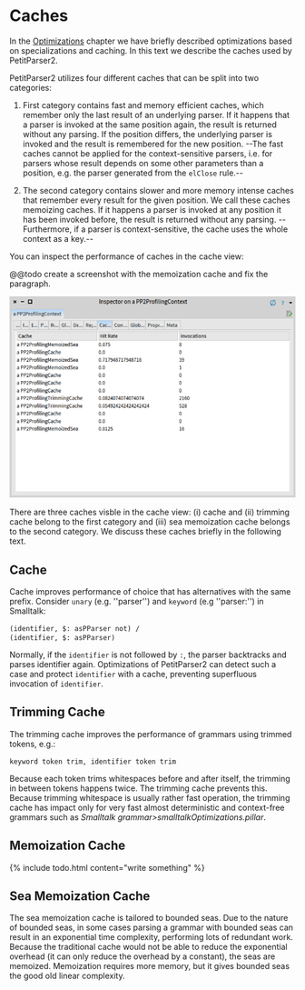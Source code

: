 # Caches

In the [Optimizations](optimizations.md) chapter we have briefly described optimizations based on specializations and caching.
In this text we describe the caches used by PetitParser2.

PetitParser2 utilizes four different caches that can be split into two categories:

1. First category contains fast and memory efficient caches, which remember only the last result of an underlying parser. If it happens that a parser is invoked at the same position again, the result is returned without any parsing. If the position differs, the underlying parser is invoked and the result is remembered for the new position. --The fast caches cannot be applied for the context-sensitive parsers, i.e. for parsers whose result depends on some other parameters than a position, e.g. the parser generated from the ```elClose``` rule.--


1. The second category contains slower and more memory intense caches that remember every result for the given position. We call these caches memoizing caches. If it happens a parser is invoked at any position it has been invoked before, the result is returned without any parsing. --Furthermore, if a parser is context-sensitive, the cache uses the whole context as a key.--


You can inspect the performance of caches in the cache view:

@@todo create a screenshot with the memoization cache and fix the paragraph.

![Caches View](img/optimized-caches.png)

There are three caches visble in the cache view: (i) cache and (ii) trimming cache belong to the first category and (iii) sea memoization cache belongs to the second category. 
We discuss these caches briefly in the following text.

## Cache
Cache improves performance of choice that has alternatives with the same prefix. 
Consider ```unary``` (e.g. ''parser'') and ```keyword``` (e.g ''parser:'') in Smalltalk:
```smalltalk
(identifier, $: asPParser not) / 
(identifier, $: asPParser)
```

Normally, if the ```identifier``` is not followed by ```:```, the parser backtracks and parses identifier again. 
Optimizations of PetitParser2 can detect such a case and protect ```identifier``` with a cache, preventing superfluous invocation of ```identifier```.


## Trimming Cache
The trimming cache improves the performance of grammars using trimmed tokens, e.g.:

```smalltalk
keyword token trim, identifier token trim
```

Because each token trims whitespaces before and after itself, the trimming in between tokens happens twice. 
The trimming cache prevents this. 
Because trimming whitespace is usually rather fast operation, the trimming cache has impact only for very fast almost deterministic and context-free grammars such as *Smalltalk grammar>smalltalkOptimizations.pillar*.


## Memoization Cache
{% include todo.html content="write something" %}

## Sea Memoization Cache
The sea memoization cache is tailored to bounded seas. 
Due to the nature of bounded seas, in some cases parsing a grammar with bounded seas can result in an exponential time complexity, performing lots of redundant work. 
Because the traditional cache would not be able to reduce the exponential overhead (it can only reduce the overhead by a constant), the seas are memoized.
Memoization requires more memory, but it gives bounded seas the good old linear complexity.



